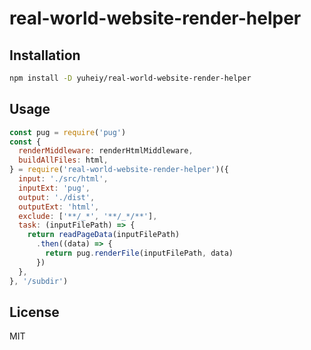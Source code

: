 # real-world-website-render-helper

## Installation

```bash
npm install -D yuheiy/real-world-website-render-helper
```

## Usage

```js
const pug = require('pug')
const {
  renderMiddleware: renderHtmlMiddleware,
  buildAllFiles: html,
} = require('real-world-website-render-helper')({
  input: './src/html',
  inputExt: 'pug',
  output: './dist',
  outputExt: 'html',
  exclude: ['**/_*', '**/_*/**'],
  task: (inputFilePath) => {
    return readPageData(inputFilePath)
      .then((data) => {
        return pug.renderFile(inputFilePath, data)
      })
  },
}, '/subdir')
```

## License

MIT

